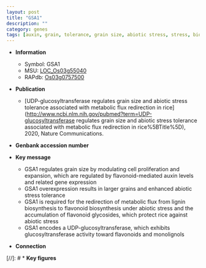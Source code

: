 ```yaml
---
layout: post
title: "GSA1"
description: ""
category: genes
tags: [auxin, grain, tolerance, grain size, abiotic stress, stress, biotic stress, cell proliferation, lignin, flavonoid, lignin biosynthesis, stress tolerance, glucosyltransferase]
---
```


* **Information**  
    + Symbol: GSA1  
    + MSU: [LOC_Os03g55040](http://rice.uga.edu/cgi-bin/ORF_infopage.cgi?orf=LOC_Os03g55040)  
    + RAPdb: [Os03g0757500](http://rapdb.dna.affrc.go.jp/viewer/gbrowse_details/irgsp1?name=Os03g0757500)  

* **Publication**  
    + [UDP-glucosyltransferase regulates grain size and abiotic stress tolerance associated with metabolic flux redirection in rice](http://www.ncbi.nlm.nih.gov/pubmed?term=UDP-glucosyltransferase regulates grain size and abiotic stress tolerance associated with metabolic flux redirection in rice%5BTitle%5D), 2020, Nature Communications.

* **Genbank accession number**  

* **Key message**  
    + GSA1 regulates grain size by modulating cell proliferation and expansion, which are regulated by flavonoid-mediated auxin levels and related gene expression
    + GSA1 overexpression results in larger grains and enhanced abiotic stress tolerance
    + GSA1 is required for the redirection of metabolic flux from lignin biosynthesis to flavonoid biosynthesis under abiotic stress and the accumulation of flavonoid glycosides, which protect rice against abiotic stress
    + GSA1 encodes a UDP-glucosyltransferase, which exhibits glucosyltransferase activity toward flavonoids and monolignols

* **Connection**  

[//]: # * **Key figures**  


